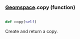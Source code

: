 ### [Geomspace](Geomspace.md).copy (function)


```py

def copy(self)

```



Create and return a copy.

